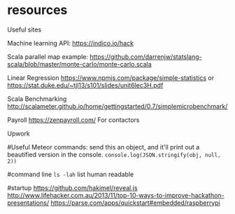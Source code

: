 # resources
Useful sites

Machine learning API:
https://indico.io/hack

Scala parallel map example:
https://github.com/darrenjw/statslang-scala/blob/master/monte-carlo/monte-carlo.scala

Linear Regression
https://www.npmjs.com/package/simple-statistics
or
https://stat.duke.edu/~tjl13/s101/slides/unit6lec3H.pdf

Scala Benchmarking
http://scalameter.github.io/home/gettingstarted/0.7/simplemicrobenchmark/


Payroll
https://zenpayroll.com/
For contactors



Upwork


#Useful Meteor commands:
send this an object, and it'll print out a beautified version in the console.
```console.log(JSON.stringify(obj, null, 2))```



#command line
```ls -lah``` list human readable


#startup
https://github.com/hakimel/reveal.js
http://www.lifehacker.com.au/2013/11/top-10-ways-to-improve-hackathon-presentations/
https://parse.com/apps/quickstart#embedded/raspberrypi
